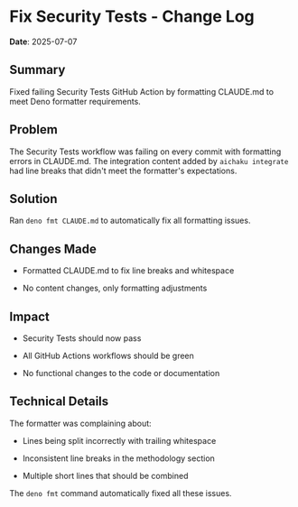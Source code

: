 # Fix Security Tests - Change Log

**Date**: 2025-07-07

## Summary

Fixed failing Security Tests GitHub Action by formatting CLAUDE.md to meet Deno
formatter requirements.

## Problem

The Security Tests workflow was failing on every commit with formatting errors
in CLAUDE.md. The integration content added by `aichaku integrate` had line
breaks that didn't meet the formatter's expectations.

## Solution

Ran `deno fmt CLAUDE.md` to automatically fix all formatting issues.

## Changes Made

- Formatted CLAUDE.md to fix line breaks and whitespace

- No content changes, only formatting adjustments

## Impact

- Security Tests should now pass

- All GitHub Actions workflows should be green

- No functional changes to the code or documentation

## Technical Details

The formatter was complaining about:

- Lines being split incorrectly with trailing whitespace

- Inconsistent line breaks in the methodology section

- Multiple short lines that should be combined

The `deno fmt` command automatically fixed all these issues.
